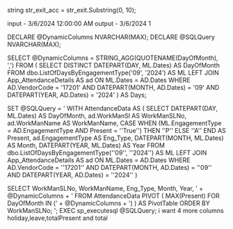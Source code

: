    string str_exit_acc = str_exit.Substring(0, 10);


input - 3/6/2024 12:00:00 AM
output - 3/6/2024 1
  


 DECLARE @DynamicColumns NVARCHAR(MAX); DECLARE @SQLQuery NVARCHAR(MAX);

 SELECT @DynamicColumns = STRING_AGG(QUOTENAME(DayOfMonth), ',') 
 FROM ( SELECT DISTINCT DATEPART(DAY, ML.Dates) AS DayOfMonth FROM dbo.ListOfDaysByEngagementType('09', '2024') AS ML LEFT JOIN 
 App_AttendanceDetails AS ad ON ML.Dates = AD.Dates WHERE AD.VendorCode = '17201' AND DATEPART(MONTH, AD.Dates) = '09' AND DATEPART(YEAR, AD.Dates) = '2024' 
 ) AS Days;

 SET @SQLQuery = ' WITH AttendanceData AS ( SELECT DATEPART(DAY, ML.Dates) AS DayOfMonth, ad.WorkManSl AS WorkManSLNo, ad.WorkManName AS WorkManName,
 CASE WHEN (ML.EngagementType = AD.EngagementType AND Present = ''True'') THEN ''P'' ELSE ''A'' END AS Present, ad.EngagementType AS Eng_Type, DATEPART(MONTH, ML.Dates) AS Month,
 DATEPART(YEAR, ML.Dates) AS Year FROM dbo.ListOfDaysByEngagementType(''09'', ''2024'') AS ML LEFT JOIN App_AttendanceDetails AS ad ON ML.Dates = AD.Dates
 WHERE AD.VendorCode = ''17201'' AND DATEPART(MONTH, AD.Dates) = ''09'' AND DATEPART(YEAR, AD.Dates) = ''2024''  )

SELECT WorkManSLNo, WorkManName, Eng_Type, Month, Year, ' + @DynamicColumns + ' FROM AttendanceData PIVOT ( MAX(Present) FOR DayOfMonth IN (' + @DynamicColumns + ') )
AS PivotTable ORDER BY WorkManSLNo; ';
 EXEC sp_executesql @SQLQuery; 
i want 4 more columns holiday,leave,totalPresent and total
